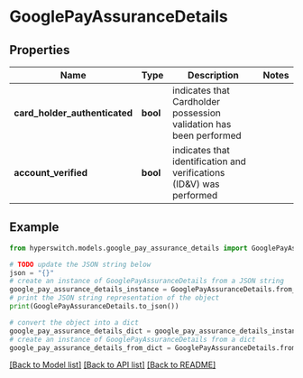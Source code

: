 # GooglePayAssuranceDetails


## Properties

Name | Type | Description | Notes
------------ | ------------- | ------------- | -------------
**card_holder_authenticated** | **bool** | indicates that Cardholder possession validation has been performed | 
**account_verified** | **bool** | indicates that identification and verifications (ID&amp;V) was performed | 

## Example

```python
from hyperswitch.models.google_pay_assurance_details import GooglePayAssuranceDetails

# TODO update the JSON string below
json = "{}"
# create an instance of GooglePayAssuranceDetails from a JSON string
google_pay_assurance_details_instance = GooglePayAssuranceDetails.from_json(json)
# print the JSON string representation of the object
print(GooglePayAssuranceDetails.to_json())

# convert the object into a dict
google_pay_assurance_details_dict = google_pay_assurance_details_instance.to_dict()
# create an instance of GooglePayAssuranceDetails from a dict
google_pay_assurance_details_from_dict = GooglePayAssuranceDetails.from_dict(google_pay_assurance_details_dict)
```
[[Back to Model list]](../README.md#documentation-for-models) [[Back to API list]](../README.md#documentation-for-api-endpoints) [[Back to README]](../README.md)


